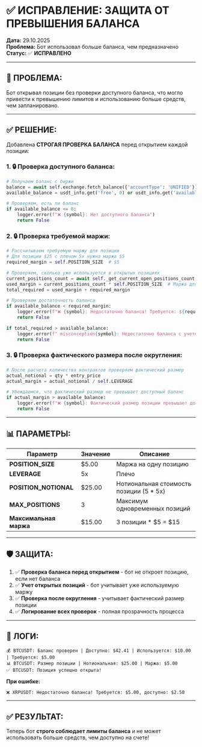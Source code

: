 # ✅ ИСПРАВЛЕНИЕ: ЗАЩИТА ОТ ПРЕВЫШЕНИЯ БАЛАНСА

**Дата:** 29.10.2025  
**Проблема:** Бот использовал больше баланса, чем предназначено  
**Статус:** ✅ **ИСПРАВЛЕНО**

---

## 🎯 **ПРОБЛЕМА:**

Бот открывал позиции без проверки доступного баланса, что могло привести к превышению лимитов и использованию больше средств, чем запланировано.

---

## ✅ **РЕШЕНИЕ:**

Добавлена **СТРОГАЯ ПРОВЕРКА БАЛАНСА** перед открытием каждой позиции:

### **1. 🔒 Проверка доступного баланса:**

```python
# Получаем баланс с биржи
balance = await self.exchange.fetch_balance({'accountType': 'UNIFIED'})
available_balance = usdt_info.get('free', 0) or usdt_info.get('available', 0)

# Проверяем, есть ли баланс
if available_balance <= 0:
    logger.error(f"❌ {symbol}: Нет доступного баланса")
    return False
```

### **2. 🔒 Проверка требуемой маржи:**

```python
# Рассчитываем требуемую маржу для позиции
# Для позиции $25 с плечом 5x нужна маржа $5
required_margin = self.POSITION_SIZE  # $5

# Проверяем, сколько уже используется в открытых позициях
current_positions_count = await self._get_current_open_positions_count()
used_margin = current_positions_count * self.POSITION_SIZE  # Маржа для каждой позиции $5
total_required = used_margin + required_margin

# Проверяем достаточность баланса
if available_balance < required_margin:
    logger.error(f"❌ {symbol}: Недостаточно баланса! Требуется: ${required_margin:.2f}, доступно: ${available_balance:.2f}")
    return False

if total_required > available_balance:
    logger.error(f" misconception{symbol}: Недостаточно баланса с учетом открытых позиций!")
    return False
```

### **3. 🔒 Проверка фактического размера после округления:**

```python
# После расчета количества контрактов проверяем фактический размер
actual_notional = qty * entry_price
actual_margin = actual_notional / self.LEVERAGE

# Убеждаемся, что фактический размер не превышает доступный баланс
if actual_margin > available_balance:
    logger.error(f"❌ {symbol}: Фактический размер позиции превышает доступный баланс")
    return False
```

---

## 📊 **ПАРАМЕТРЫ:**

| Параметр | Значение | Описание |
|----------|----------|----------|
| **POSITION_SIZE** | $5.00 | Маржа на одну позицию |
| **LEVERAGE** | 5x | Плечо |
| **POSITION_NOTIONAL** | $25.00 | Нотиональная стоимость позиции (5 * 5x) |
| **MAX_POSITIONS** | 3 | Максимум одновременных позиций |
| **Максимальная маржа** | $15.00 | 3 позиции * $5 = $15 |

---

## 🛡️ **ЗАЩИТА:**

1. ✅ **Проверка баланса перед открытием** - бот не откроет позицию, если нет баланса
2. ✅ **Учет открытых позиций** - бот учитывает уже используемую маржу
3. ✅ **Проверка после округления** - учитывает фактический размер позиции
4. ✅ **Логирование всех проверок** - полная прозрачность процесса

---

## 📝 **ЛОГИ:**

```
💰 BTCUSDT: Баланс проверен | Доступно: $42.41 | Используется: $10.00 | Требуется: $5.00
📊 BTCUSDT: Размер позиции | Нотиональная: $25.00 | Маржа: $5.00
✅ BTCUSDT: Позиция успешно открыта!
```

**При ошибке:**
```
❌ XRPUSDT: Недостаточно баланса! Требуется: $5.00, доступно: $2.50
```

---

## ✅ **РЕЗУЛЬТАТ:**

Теперь бот **строго соблюдает лимиты баланса** и не может использовать больше средств, чем доступно на счете!





